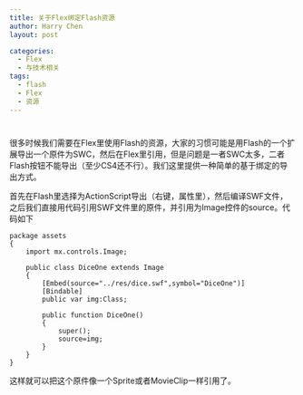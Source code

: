 ```yaml
---
title: 关于Flex绑定Flash资源
author: Harry Chen
layout: post

categories:
  - Flex
  - 与技术相关
tags:
  - flash
  - Flex
  - 资源
---
```

# 

很多时候我们需要在Flex里使用Flash的资源，大家的习惯可能是用Flash的一个扩展导出一个原件为SWC，然后在Flex里引用，但是问题是一者SWC太多，二者Flash按钮不能导出（至少CS4还不行）。我们这里提供一种简单的基于绑定的导出方式。

首先在Flash里选择为ActionScript导出（右键，属性里），然后编译SWF文件，之后我们直接用代码引用SWF文件里的原件，并引用为Image控件的source。代码如下


    package assets
    {
    	import mx.controls.Image;

    	public class DiceOne extends Image
    	{
    		[Embed(source="../res/dice.swf",symbol="DiceOne")]
    		[Bindable]
    		public var img:Class;

    		public function DiceOne()
    		{
    			super();
    			source=img;
    		}
    	}
    }

这样就可以把这个原件像一个Sprite或者MovieClip一样引用了。
